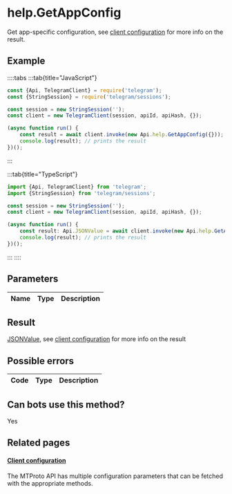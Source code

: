 # help.GetAppConfig

Get app-specific configuration, see [client configuration](https://core.telegram.org/api/config#client-configuration) for more info on the result.



## Example

::::tabs
:::tab{title="JavaScript"}
```js
const {Api, TelegramClient} = require('telegram');
const {StringSession} = require('telegram/sessions');

const session = new StringSession('');
const client = new TelegramClient(session, apiId, apiHash, {});

(async function run() {
    const result = await client.invoke(new Api.help.GetAppConfig({}));
    console.log(result); // prints the result
})();
```
:::

:::tab{title="TypeScript"}
```ts
import {Api, TelegramClient} from 'telegram';
import {StringSession} from 'telegram/sessions';

const session = new StringSession('');
const client = new TelegramClient(session, apiId, apiHash, {});

(async function run() {
    const result: Api.JSONValue = await client.invoke(new Api.help.GetAppConfig({}));
    console.log(result); // prints the result
})();
```
:::
::::



## Parameters

| Name | Type | Description |
| :--: | ---- | ----------- |


## Result

[JSONValue](https://core.telegram.org/type/JSONValue), see [client configuration](https://core.telegram.org/api/config#client-configuration) for more info on the result



## Possible errors

| Code | Type | Description |
| :--: | ---- | ----------- |


## Can bots use this method?

Yes

## Related pages

#### [Client configuration](https://core.telegram.org/api/config)

The MTProto API has multiple configuration parameters that can be fetched with the appropriate methods.





